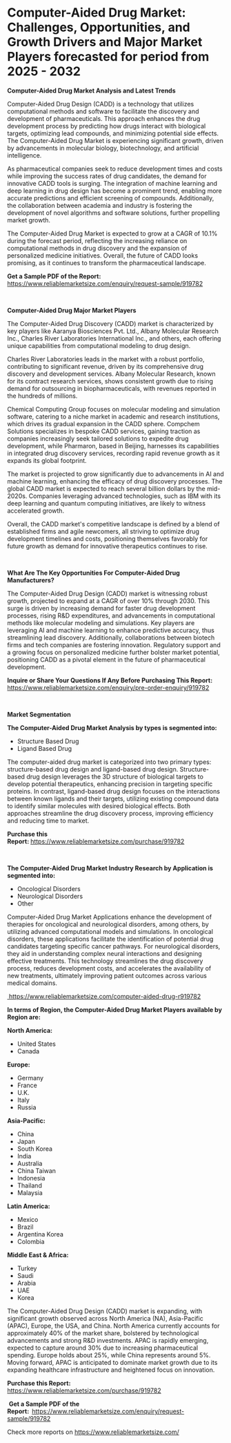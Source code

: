 <p><h1>Computer-Aided Drug Market: Challenges, Opportunities, and Growth Drivers and Major Market Players forecasted for period from 2025 - 2032</h1></p><p><strong>Computer-Aided Drug Market Analysis and Latest Trends</strong></p>
<p><p>Computer-Aided Drug Design (CADD) is a technology that utilizes computational methods and software to facilitate the discovery and development of pharmaceuticals. This approach enhances the drug development process by predicting how drugs interact with biological targets, optimizing lead compounds, and minimizing potential side effects. The Computer-Aided Drug Market is experiencing significant growth, driven by advancements in molecular biology, biotechnology, and artificial intelligence. </p><p>As pharmaceutical companies seek to reduce development times and costs while improving the success rates of drug candidates, the demand for innovative CADD tools is surging. The integration of machine learning and deep learning in drug design has become a prominent trend, enabling more accurate predictions and efficient screening of compounds. Additionally, the collaboration between academia and industry is fostering the development of novel algorithms and software solutions, further propelling market growth.</p><p>The Computer-Aided Drug Market is expected to grow at a CAGR of 10.1% during the forecast period, reflecting the increasing reliance on computational methods in drug discovery and the expansion of personalized medicine initiatives. Overall, the future of CADD looks promising, as it continues to transform the pharmaceutical landscape.</p></p>
<p><strong>Get a Sample PDF of the Report:&nbsp;</strong> <a href="https://www.reliablemarketsize.com/enquiry/request-sample/919782?utm_campaign=2944&utm_medium=2&utm_source=Github&utm_content=ia&utm_term=08032025&utm_id=computer-aided-drug">https://www.reliablemarketsize.com/enquiry/request-sample/919782</a></p>
<p>&nbsp;</p>
<p><strong>Computer-Aided Drug Major Market Players</strong></p>
<p><p>The Computer-Aided Drug Discovery (CADD) market is characterized by key players like Aaranya Biosciences Pvt. Ltd., Albany Molecular Research Inc., Charles River Laboratories International Inc., and others, each offering unique capabilities from computational modeling to drug design.</p><p>Charles River Laboratories leads in the market with a robust portfolio, contributing to significant revenue, driven by its comprehensive drug discovery and development services. Albany Molecular Research, known for its contract research services, shows consistent growth due to rising demand for outsourcing in biopharmaceuticals, with revenues reported in the hundreds of millions.</p><p>Chemical Computing Group focuses on molecular modeling and simulation software, catering to a niche market in academic and research institutions, which drives its gradual expansion in the CADD sphere. Compchem Solutions specializes in bespoke CADD services, gaining traction as companies increasingly seek tailored solutions to expedite drug development, while Pharmaron, based in Beijing, harnesses its capabilities in integrated drug discovery services, recording rapid revenue growth as it expands its global footprint.</p><p>The market is projected to grow significantly due to advancements in AI and machine learning, enhancing the efficacy of drug discovery processes. The global CADD market is expected to reach several billion dollars by the mid-2020s. Companies leveraging advanced technologies, such as IBM with its deep learning and quantum computing initiatives, are likely to witness accelerated growth.</p><p>Overall, the CADD market's competitive landscape is defined by a blend of established firms and agile newcomers, all striving to optimize drug development timelines and costs, positioning themselves favorably for future growth as demand for innovative therapeutics continues to rise.</p></p>
<p>&nbsp;</p>
<p><strong>What Are The Key Opportunities For Computer-Aided Drug Manufacturers?</strong></p>
<p><p>The Computer-Aided Drug Design (CADD) market is witnessing robust growth, projected to expand at a CAGR of over 10% through 2030. This surge is driven by increasing demand for faster drug development processes, rising R&D expenditures, and advancements in computational methods like molecular modeling and simulations. Key players are leveraging AI and machine learning to enhance predictive accuracy, thus streamlining lead discovery. Additionally, collaborations between biotech firms and tech companies are fostering innovation. Regulatory support and a growing focus on personalized medicine further bolster market potential, positioning CADD as a pivotal element in the future of pharmaceutical development.</p></p>
<p><strong>Inquire or Share Your Questions If Any Before Purchasing This Report:</strong> <a href="https://www.reliablemarketsize.com/enquiry/pre-order-enquiry/919782?utm_campaign=2944&utm_medium=2&utm_source=Github&utm_content=ia&utm_term=08032025&utm_id=computer-aided-drug">https://www.reliablemarketsize.com/enquiry/pre-order-enquiry/919782</a></p>
<p>&nbsp;</p>
<p><strong>Market Segmentation</strong></p>
<p><strong>The Computer-Aided Drug Market Analysis by types is segmented into:</strong></p>
<p><ul><li>Structure Based Drug</li><li>Ligand Based Drug</li></ul></p>
<p><p>The computer-aided drug market is categorized into two primary types: structure-based drug design and ligand-based drug design. Structure-based drug design leverages the 3D structure of biological targets to develop potential therapeutics, enhancing precision in targeting specific proteins. In contrast, ligand-based drug design focuses on the interactions between known ligands and their targets, utilizing existing compound data to identify similar molecules with desired biological effects. Both approaches streamline the drug discovery process, improving efficiency and reducing time to market.</p></p>
<p><strong>Purchase this Report:&nbsp;</strong><a href="https://www.reliablemarketsize.com/purchase/919782?utm_campaign=2944&utm_medium=2&utm_source=Github&utm_content=ia&utm_term=08032025&utm_id=computer-aided-drug">https://www.reliablemarketsize.com/purchase/919782</a></p>
<p>&nbsp;</p>
<p><strong>The Computer-Aided Drug Market Industry Research by Application is segmented into:</strong></p>
<p><ul><li>Oncological Disorders</li><li>Neurological Disorders</li><li>Other</li></ul></p>
<p><p>Computer-Aided Drug Market Applications enhance the development of therapies for oncological and neurological disorders, among others, by utilizing advanced computational models and simulations. In oncological disorders, these applications facilitate the identification of potential drug candidates targeting specific cancer pathways. For neurological disorders, they aid in understanding complex neural interactions and designing effective treatments. This technology streamlines the drug discovery process, reduces development costs, and accelerates the availability of new treatments, ultimately improving patient outcomes across various medical domains.</p></p>
<p><a href="https://www.reliablemarketsize.com/computer-aided-drug-r919782?utm_campaign=2944&utm_medium=2&utm_source=Github&utm_content=ia&utm_term=08032025&utm_id=computer-aided-drug">&nbsp;https://www.reliablemarketsize.com/computer-aided-drug-r919782</a></p>
<p><strong>In terms of Region, the Computer-Aided Drug Market Players available by Region are:</strong></p>
<p>
    <p> <strong> North America: </strong>
        <ul>
            <li>United States</li>
            <li>Canada</li>
        </ul>
        </p> 
    <p> <strong> Europe: </strong>
        <ul>
            <li>Germany</li>
            <li>France</li>
            <li>U.K.</li>
            <li>Italy</li>
            <li>Russia</li>
        </ul>
        </p> 
    <p> <strong> Asia-Pacific: </strong>
        <ul>
            <li>China</li>
            <li>Japan</li>
            <li>South Korea</li>
            <li>India</li>
            <li>Australia</li>
            <li>China Taiwan</li>
            <li>Indonesia</li>
            <li>Thailand</li>
            <li>Malaysia</li>
        </ul>
        </p> 
    <p> <strong> Latin America: </strong>
        <ul>
            <li>Mexico</li>
            <li>Brazil</li>
            <li>Argentina Korea</li>
            <li>Colombia</li>
        </ul>
        </p> 
    <p> <strong> Middle East & Africa: </strong>
        <ul>
            <li>Turkey</li>
            <li>Saudi</li>
            <li>Arabia</li>
            <li>UAE</li>
            <li>Korea</li>
        </ul>
    </p>
    </p>
<p><p>The Computer-Aided Drug Design (CADD) market is expanding, with significant growth observed across North America (NA), Asia-Pacific (APAC), Europe, the USA, and China. North America currently accounts for approximately 40% of the market share, bolstered by technological advancements and strong R&D investments. APAC is rapidly emerging, expected to capture around 30% due to increasing pharmaceutical spending. Europe holds about 25%, while China represents around 5%. Moving forward, APAC is anticipated to dominate market growth due to its expanding healthcare infrastructure and heightened focus on innovation.</p></p>
<p><strong>Purchase this Report: </strong><a href="https://www.reliablemarketsize.com/purchase/919782?utm_campaign=2944&utm_medium=2&utm_source=Github&utm_content=ia&utm_term=08032025&utm_id=computer-aided-drug">https://www.reliablemarketsize.com/purchase/919782</a></p>
<p>&nbsp;<strong>Get a Sample PDF of the Report:&nbsp;&nbsp;</strong><a href="https://www.reliablemarketsize.com/enquiry/request-sample/919782?utm_campaign=2944&utm_medium=2&utm_source=Github&utm_content=ia&utm_term=08032025&utm_id=computer-aided-drug">https://www.reliablemarketsize.com/enquiry/request-sample/919782</a></p>
<p><strong></strong></p>
<p>Check more reports on <a href="https://www.reliablemarketsize.com/?utm_campaign=2944&utm_medium=2&utm_source=Github&utm_content=ia&utm_term=08032025&utm_id=computer-aided-drug">https://www.reliablemarketsize.com/</a></p>